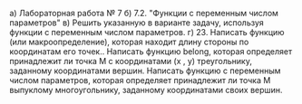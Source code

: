 а) Лабораторная работа № 7
б) 7.2. "Функции с переменным числом параметров"
в) Решить указанную в варианте задачу, используя функции с
    переменным числом параметров.
г) 23. Написать функцию (или макроопределение), которая
    находит длину стороны по координатам его точек..
    Написать функцию belong, которая определяет принадлежит
    ли точка М с координатами (х , у) треугольнику,
    заданному координатами вершин. Написать функцию c
    переменным числом параметров, которая определяет
    принадлежит ли точка М выпуклому многоугольнику,
    заданному координатами своих вершин.